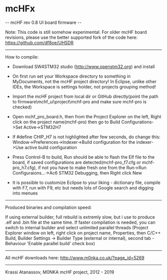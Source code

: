 # mcHFx

-- mcHF rev 0.8 UI board firmware --

Note: This code is still somehow experimental. For older mcHF board revisions, please use the better supported 
fork of the code here: https://github.com/df8oe/UHSDR

-------------------------------------------------------------------------------------------------------------
How to compile:

- Download SW4STM32 studio (http://www.openstm32.org) and install

- On first run set your Workspace directory to something in MyDocuments,
not the mcHF project directory! In Eclipse, unlike other IDEs, the Workspace
is settings holder, not projects grouping method!

- Import the mcHF project from local dir or GitHub directly(point the path to
firmware\mchf_ui\project\mchf-pro and make sure mchf-pro is checked)

- Open mchf_pro_board.h, then from the Project Explorer on the left, Right click on the
project name(mchf-pro) then go to Build Configurations->Set Active->STM32H7

- If #define CHIP_H7 is not highlighted after few seconds, do change this:
Window->Preferences->Indexer->Build configuration for the indexer->Use active build configuration

- Press Control-B to build, Run should be able to flash the Elf file to the board, if saved configurations
are detected(mchf-pro_f7.cfg or mchf-pro_h7.cfg), if not you have to make fresh one from the 
Run->Run Configuraions...->Ac6 STM32 Debugging, then Right click New

- It is possible to customize Eclipse to your liking - dictionary file, compile with F7, run with F9, etc
but needs lots of Google search and digging into menues

-------------------------------------------------------------------------------------------------------------
Produced binaries and compilation speed:

If using external builder, full rebuild is extremly slow, but i use to produce .elf and .bin file at the same
time. If faster compilation is needed, you can switch to internal builder and select unlimited parallel threads
(Project Explorer window on left, right click on project name, Properties, then C/C++ Build, Builder Settings ->
Builder Type (external or internal), second tab - Behaviour 'Enable parallel build' check box)

______________________________________________________________
All mcHF downloads here: http://www.m0nka.co.uk/?page_id=5269

--------------------------------------------------------------
Krassi Atanassov, M0NKA
mcHF project, 2012 - 2019
